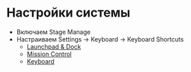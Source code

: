 # Настройки системы

- Включаем Stage Manage
- Настраиваем Settings -> Keyboard -> Keyboard Shortcuts
    - [Launchpad & Dock](1.png)
    - [Mission Control](2.png)
    - [Keyboard](3.png)